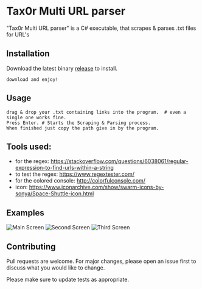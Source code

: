 # Tax0r Multi URL parser 

"Tax0r Multi URL parser" is a C# executable, that scrapes & parses .txt files for URL's

## Installation

Download the latest binary [release](https://github.com/tax0r/Tax0r-Multi-URL-parser/releases/tag/1) to install.

```
download and enjoy!
```

## Usage

```
drag & drop your .txt containing links into the program.  # even a single one works fine.
Press Enter. # Starts the Scraping & Parsing process.
When finished just copy the path give in by the program.
```
## Tools used: 

- for the regex: https://stackoverflow.com/questions/6038061/regular-expression-to-find-urls-within-a-string
- to test the regex: https://www.regextester.com/
- for the colored console: http://colorfulconsole.com/
- icon: https://www.iconarchive.com/show/swarm-icons-by-sonya/Space-Shuttle-icon.html

## Examples

![Main Screen](https://i.imgur.com/IQSmjIf.jpg)
![Second Screen](https://i.imgur.com/NWTlmkx.jpg)
![Third Screen](https://i.imgur.com/dCU9Z0R.jpeg)

## Contributing
Pull requests are welcome. For major changes, please open an issue first to discuss what you would like to change.

Please make sure to update tests as appropriate.
